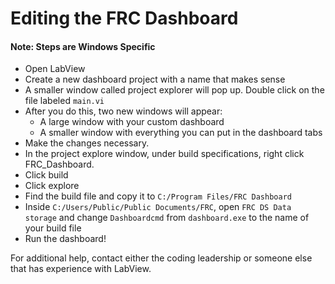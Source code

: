 # Editing the FRC Dashboard
#### Note: Steps are Windows Specific

- Open LabView
- Create a new dashboard project with a name that makes sense
- A smaller window called project explorer will pop up. Double click on the file labeled `main.vi`
- After you do this, two new windows will appear:
    - A large window with your custom dashboard
    - A smaller window with everything you can put in the dashboard tabs
- Make the changes necessary.
- In the project explore window, under build specifications, right click FRC_Dashboard.
- Click build
- Click explore
- Find the build file and copy it to `C:/Program Files/FRC Dashboard`
- Inside `C:/Users/Public/Public Documents/FRC`, open `FRC DS Data storage` and change `Dashboardcmd` from `dashboard.exe` to the name of your build file
- Run the dashboard!

For additional help, contact either the coding leadership or someone else that has experience with LabView.
